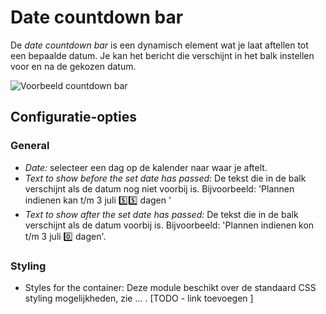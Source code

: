 # Date countdown bar

De _date countdown bar_ is een dynamisch element wat je laat aftellen tot een bepaalde datum. Je kan het bericht die verschijnt in het balk instellen voor en na de gekozen datum.&#x20;





![Voorbeeld countdown bar](https://lh6.googleusercontent.com/DitdIpMFuIC178AjfrWxF5AQg9lKUOpvvtzyA56CM0RWRUxZTMuv5lJsrY8fw-TUhQ3Zqpz4eRW-hLzIK7omRX-9nWLVJ7q\_43P60PWY21kd78nNDsx-vRcF4fy6UKOhbd\_2vHW6)





## Configuratie-opties

### General

* _Date:_ selecteer een dag op de kalender naar waar je aftelt.&#x20;
* _Text to show before the set date has passed:_ De tekst die in de balk verschijnt als de datum nog niet voorbij is. Bijvoorbeeld: 'Plannen indienen kan t/m 3 juli  5️⃣5️⃣ dagen '
* _Text to show after the set date has passed:_ De tekst die in de balk verschijnt als de datum voorbij is. Bijvoorbeeld: 'Plannen indienen kon t/m 3 juli 0️⃣ dagen'.

### Styling&#x20;

* Styles for the container: Deze module beschikt over de standaard CSS styling mogelijkheden, zie … . \[TODO - link toevoegen ]
